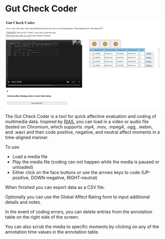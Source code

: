# Gut Check Coder

![alt text](./readme_images/gutcheck.png "Gut Check Coder 5/14/21")

The Gut Check Coder is a tool for quick affective evaluation and coding of multimedia data. Inspired by [RIAS](https://pubmed.ncbi.nlm.nih.gov/11932123/), you can load in a video or audio file (tested on Chromium, which supports .mp4, .mov, .mpeg4, .ogg, .webm, and .wav) and then code positive, negative, and neutral affect moments in a time-aligned manner.

To use:
- Load a media file
- Play the media file (coding can not happen while the media is paused or unloaded)
- Either click on the face buttons or use the arrows keys to code (UP-positive, DOWN-negative, RIGHT-neutral)

When finished you can export data as a CSV file.

Optionally you can use the Global Affect Rating form to input additional details and notes.

In the event of coding errors, you can delete entries from the annotation table on the right side of the screen.

You can also scrub the media to specific moments by clicking on any of the annotation time values in the annotation table.
